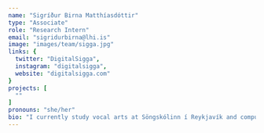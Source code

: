 ```yaml
---
name: "Sigríður Birna Matthíasdóttir"
type: "Associate"
role: "Research Intern"
email: "sigridurbirna@lhi.is"
image: "images/team/sigga.jpg"
links: {
  twitter: "DigitalSigga",
  instagram: "digitalsigga",
  website: "digitalsigga.com"
}
projects: [
  ""
]
pronouns: "she/her"
bio: "I currently study vocal arts at Söngskólinn í Reykjavík and computer science at the University of Iceland. Previously I studied fashion design at Studio Berçot in Paris, and MA Design at Iceland University of the Arts. In my work I am continuously interested in the relationship between the concept of identity and technology. My previous work addresses the ways in which we attempt to upload our physical selves into the virtual world, virtual and digital fashion, augmented reality experiments and machine learning experiments. In collaboration with IIL I am currently working on an AI Vocal Avatar, where I attempt to donate my voice to a machine learning algorithm, and therefore outsourcing my physical body for the process of singing."
---
```


